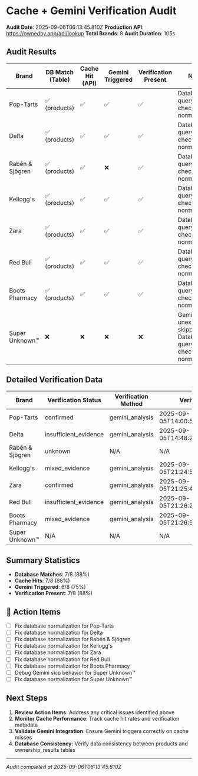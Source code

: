 # Cache + Gemini Verification Audit

**Audit Date**: 2025-09-06T06:13:45.810Z
**Production API**: https://ownedby.app/api/lookup
**Total Brands**: 8
**Audit Duration**: 105s

## Audit Results

| Brand | DB Match (Table) | Cache Hit (API) | Gemini Triggered | Verification Present | Notes |
|-------|------------------|-----------------|------------------|---------------------|-------|
| Pop-Tarts | ✅ (products) | ✅ | ✅ | ✅ | Database query error - check normalization |
| Delta | ✅ (products) | ✅ | ✅ | ✅ | Database query error - check normalization |
| Rabén & Sjögren | ✅ (products) | ✅ | ❌ | ✅ | Database query error - check normalization |
| Kellogg's | ✅ (products) | ✅ | ✅ | ✅ | Database query error - check normalization |
| Zara | ✅ (products) | ✅ | ✅ | ✅ | Database query error - check normalization |
| Red Bull | ✅ (products) | ✅ | ✅ | ✅ | Database query error - check normalization |
| Boots Pharmacy | ✅ (products) | ✅ | ✅ | ✅ | Database query error - check normalization |
| Super Unknown™️ | ❌ | ❌ | ❌ | ❌ | Gemini unexpectedly skipped, Database query error - check normalization |

## Detailed Verification Data

| Brand | Verification Status | Verification Method | Verified At | API Error |
|-------|-------------------|-------------------|-------------|----------|
| Pop-Tarts | confirmed | gemini_analysis | 2025-09-05T14:00:53.199+00:00 | None |
| Delta | insufficient_evidence | gemini_analysis | 2025-09-05T14:48:21.097+00:00 | None |
| Rabén & Sjögren | unknown | N/A | N/A | None |
| Kellogg's | mixed_evidence | gemini_analysis | 2025-09-05T21:24:56.206+00:00 | None |
| Zara | confirmed | gemini_analysis | 2025-09-05T21:25:45.893+00:00 | None |
| Red Bull | insufficient_evidence | gemini_analysis | 2025-09-05T21:26:20.25+00:00 | None |
| Boots Pharmacy | mixed_evidence | gemini_analysis | 2025-09-05T21:26:51.605+00:00 | None |
| Super Unknown™️ | N/A | N/A | N/A | None |

## Summary Statistics

- **Database Matches**: 7/8 (88%)
- **Cache Hits**: 7/8 (88%)
- **Gemini Triggered**: 6/8 (75%)
- **Verification Present**: 7/8 (88%)

## 📌 Action Items

- [ ] Fix database normalization for Pop-Tarts
- [ ] Fix database normalization for Delta
- [ ] Fix database normalization for Rabén & Sjögren
- [ ] Fix database normalization for Kellogg's
- [ ] Fix database normalization for Zara
- [ ] Fix database normalization for Red Bull
- [ ] Fix database normalization for Boots Pharmacy
- [ ] Debug Gemini skip behavior for Super Unknown™️
- [ ] Fix database normalization for Super Unknown™️

## Next Steps

1. **Review Action Items**: Address any critical issues identified above
2. **Monitor Cache Performance**: Track cache hit rates and verification metadata
3. **Validate Gemini Integration**: Ensure Gemini triggers correctly on cache misses
4. **Database Consistency**: Verify data consistency between products and ownership_results tables

---
*Audit completed at 2025-09-06T06:13:45.810Z*
